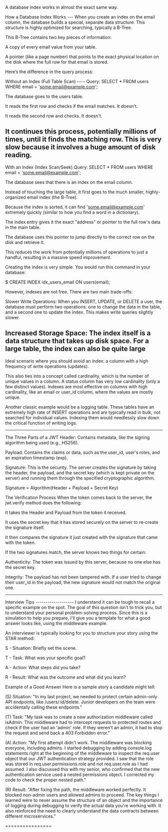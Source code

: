 
A database index works in almost the exact same way.

How a Database Index Works ---
When you create an index on the email column, the database builds a special, separate data structure. This structure is highly optimized for searching, typically a B-Tree.

This B-Tree contains two key pieces of information:

A copy of every email value from your table.

A pointer (like a page number) that points to the exact physical location on the disk where the full row for that email is stored.

Here’s the difference in the query process:

Without an Index (Full Table Scan) ----
Query: SELECT * FROM users WHERE email = 'some.email@example.com';

The database goes to the users table.

It reads the first row and checks if the email matches. It doesn't.

It reads the second row and checks. It doesn't.

It continues this process, potentially millions of times, until it finds the matching row. This is very slow because it involves a huge amount of disk reading.
--------

With an Index (Index Scan/Seek) 
Query: SELECT * FROM users WHERE email = 'some.email@example.com';

The database sees that there is an index on the email column.

Instead of touching the large table, it first goes to the much smaller, highly-organized email index (the B-Tree).

Because the index is sorted, it can find 'some.email@example.com' extremely quickly (similar to how you find a word in a dictionary).

The index entry gives it the exact "address" or pointer to the full row's data in the main table.

The database uses this pointer to jump directly to the correct row on the disk and retrieve it.

This reduces the work from potentially millions of operations to just a handful, resulting in a massive speed improvement.


Creating the index is very simple. You would run this command in your database:


$ CREATE INDEX idx_users_email ON users(email);


However, indexes are not free. There are two main trade-offs:

Slower Write Operations: When you INSERT, UPDATE, or DELETE a user, the database must perform two operations: one to change the data in the table, and a second one to update the index. This makes write queries slightly slower.

Increased Storage Space: The index itself is a data structure that takes up disk space. For a large table, the index can also be quite large
------


Ideal scenario where you should avoid an index: a column with a high frequency of write operations (updates).

This also ties into a concept called cardinality, which is the number of unique values in a column. A status column has very low cardinality (only a few distinct values). Indexes are most effective on columns with high cardinality, like an email or user_id column, where the values are mostly unique.

Another classic example would be a logging table. These tables have an extremely high rate of INSERT operations and are typically read in bulk, not searched for individual values. Indexing them would needlessly slow down the critical function of writing logs.


-----



The Three Parts of a JWT
Header: Contains metadata, like the signing algorithm being used (e.g., HS256).

Payload: Contains the claims or data, such as the user_id, user's roles, and an expiration timestamp (exp).

Signature: This is the security. The server creates the signature by taking the header, the payload, and the secret key (which is kept private on the server) and running them through the specified cryptographic algorithm.

Signature = Algorithm(Header + Payload + Secret Key)



The Verification Process
When the token comes back to the server, the jwt.verify method does the following:

It takes the Header and Payload from the token it received.

It uses the secret key that it has stored securely on the server to re-create the signature itself.

It then compares the signature it just created with the signature that came with the token.

If the two signatures match, the server knows two things for certain:

Authenticity: The token was issued by this server, because no one else has the secret key.

Integrity: The payload has not been tampered with. If a user tried to change their user_id in the payload, the new signature would not match the original one.


---------------



Interview Tips -------------------
I understand it can be tough to recall a specific example on the spot. The goal of this question isn't to trick you, but to understand your personal problem-solving process. Since this is a simulation to help you prepare, I'll give you a template for what a good answer looks like, using the middleware example.

An interviewer is typically looking for you to structure your story using the STAR method:

S - Situation: Briefly set the scene.

T - Task: What was your specific goal?

A - Action: What steps did you take?

R - Result: What was the outcome and what did you learn?

Example of a Good Answer
Here is a sample story a candidate might tell:

(S) Situation: "In my last project, we needed to protect certain admin-only API endpoints, like /users/:id/delete. Junior developers on the team were accidentally calling these endpoints."

(T) Task: "My task was to create a new authorization middleware called isAdmin. This middleware had to intercept requests to protected routes and check if the user had an 'admin' role. If they weren't an admin, it had to stop the request and send back a 403 Forbidden error."

(A) Action: "My first attempt didn't work. The middleware was blocking everyone, including admins. I started debugging by adding console.log statements right at the beginning of the middleware to inspect the req.user object that our JWT authentication strategy provided. I saw that the role was stored in req.user.permissions.role and not req.user.role as I had assumed. I also discussed this with my senior, who confirmed that the new authentication service used a nested permissions object. I corrected my code to check the proper nested path."

(R) Result: "After fixing the path, the middleware worked perfectly. It blocked non-admin users and allowed admins to proceed. The key things I learned were to never assume the structure of an object and the importance of logging during debugging to verify the actual data you're working with. It also reinforced the need to clearly understand the data contracts between different microservices."

================



